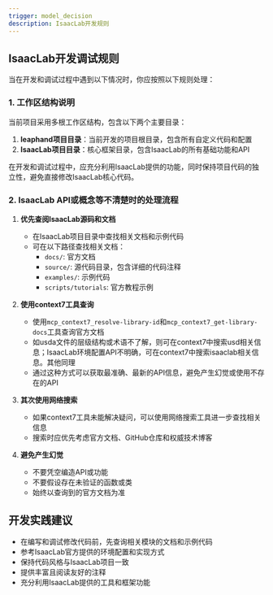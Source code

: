 ```yaml
---
trigger: model_decision
description: IsaacLab开发规则
---
```


## IsaacLab开发调试规则

当在开发和调试过程中遇到以下情况时，你应按照以下规则处理：

### 1. 工作区结构说明

当前项目采用多根工作区结构，包含以下两个主要目录：

1. **leaphand项目目录**：当前开发的项目根目录，包含所有自定义代码和配置
2. **IsaacLab项目目录**：核心框架目录，包含IsaacLab的所有基础功能和API

在开发和调试过程中，应充分利用IsaacLab提供的功能，同时保持项目代码的独立性，避免直接修改IsaacLab核心代码。

### 2. IsaacLab API或概念等不清楚时的处理流程

1. **优先查阅IsaacLab源码和文档**
   - 在IsaacLab项目目录中查找相关文档和示例代码
   - 可在以下路径查找相关文档：
     - `docs/`: 官方文档
     - `source/`: 源代码目录，包含详细的代码注释
     - `examples/`: 示例代码
     - `scripts/tutorials`: 官方教程示例

2. **使用context7工具查询**
   - 使用`mcp_context7_resolve-library-id`和`mcp_context7_get-library-docs`工具查询官方文档
   - 如usda文件的层级结构或术语不了解，则可在context7中搜索usd相关信息；IsaacLab环境配置API不明确，可在context7中搜索isaaclab相关信息。其他同理
   - 通过这种方式可以获取最准确、最新的API信息，避免产生幻觉或使用不存在的API

3. **其次使用网络搜索**
   - 如果context7工具未能解决疑问，可以使用网络搜索工具进一步查找相关信息
   - 搜索时应优先考虑官方文档、GitHub仓库和权威技术博客

4. **避免产生幻觉**
   - 不要凭空编造API或功能
   - 不要假设存在未验证的函数或类
   - 始终以查询到的官方文档为准

## 开发实践建议

- 在编写和调试修改代码前，先查询相关模块的文档和示例代码
- 参考IsaacLab官方提供的环境配置和实现方式
- 保持代码风格与IsaacLab项目一致
- 提供丰富且阅读友好的注释
- 充分利用IsaacLab提供的工具和框架功能